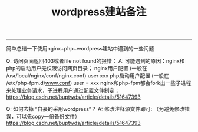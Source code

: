 ﻿---
layout: post_layout
title: wordpress建站备注
time: 2018年12月21日 星期五
location: 深圳
pulished: true
excerpt_separator: "简单"
---

---
简单总结一下使用nginx+php+wordpress建站中遇到的一些问题

Q: 访问页面返回403或者file not found的报错：
A: 可能遇到的原因：nginx和php的启动用户无权限访问网页目录；
nginx用户配置 (一般在 /usr/local/nginx/conf/nginx.conf) user xxx
php启动用户配置 (一般在 /etc/php-fpm.d/www.conf) user = xxx
nginx和php-fpm都会fork出一些子进程来处理业务请求，子进程用户通过配置文件制定；
https://blog.csdn.net/buptwds/article/details/51647393

Q: 如何去掉 “自豪的采用wordpress”？
A: 修改注释源文件即可: （为避免修改错误，可以先copy一份备份文件）
https://blog.csdn.net/buptwds/article/details/51647393





